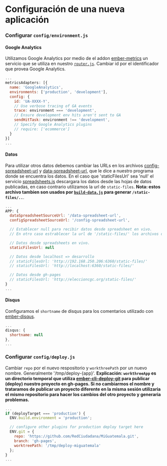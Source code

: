 # Configuración de una nueva aplicación

### Configurar `config/environment.js`
#### Google Analytics
Utilizamos Google Analytics por medio de el addon [ember-metrics](https://github.com/poteto/ember-metrics) un servicio que se utiliza en nuestro [`router.js`](https://github.com/RedCiudadana/MiGuatemala/blob/master/app/router.js). Cambiar id por el identificador que provea Google Analytics.
```javascript
...
metricsAdapters: [{
  name: 'GoogleAnalytics',
  environments: ['production', 'development'],
  config: {
    id: 'UA-XXXX-Y',
    // Use verbose tracing of GA events
    trace: environment === 'development',
    // Ensure development env hits aren't sent to GA
    sendHitTask: environment !== 'development',
    // Specify Google Analytics plugins
    // require: ['ecommerce']
  }
}]
...
```
#### Datos
Para utilizar otros datos debemos cambiar las URLs en los archivos [config-spreadsheet-url](https://github.com/RedCiudadana/MiGuatemala/blob/master/public/config-spreadsheet-url) y [data-spreadsheet-url](https://github.com/RedCiudadana/MiGuatemala/blob/master/public/data-spreadsheet-url), que le dice a nuestro programa donde se encuentra los datos. En el caso que 'staticFilesUrl' sea 'null' el servicio [spreadsheets.js](https://github.com/RedCiudadana/MiGuatemala/blob/master/app/services/spreadsheets.js) descargara los datos desde las hojas de datos publicadas, en caso contrario utilizamos la url de `static-files`. **Nota: estos archivo 
tambien son usados por [`build-data.js`](https://github.com/RedCiudadana/MiGuatemala/blob/master/build-data.js) para generar `/static-files/..`**.

```javascript
...
APP: {
  dataSpreadsheetSourceUrl: '/data-spreadsheet-url',
  configSpreadsheetSourceUrl: '/config-spreadsheet-url',

  // Establecer null para recibir datos desde spreadsheet en vivo.
  // En otro caso estrablecer la url de '/static-files/' los archivos descargados.

  // Datos desde spreadsheets en vivo.
  staticFilesUrl: null

  // Datos desde localhost => desarrollo
  // staticFilesUrl: 'http://192.168.250.206:6360/static-files/'
  // staticFilesUrl: 'http://localhost:6360/static-files/'

  // Datos desde gh-pages
  // staticFilesUrl: 'http://eleccioncgc.org/static-files/'
}
...
```
#### Disqus
Configuramos el `shortname` de disqus para los comentarios utilizado con [ember-disqus](https://github.com/sir-dunxalot/ember-disqus).
```javascript
...
disqus: {
  shortname: null
},
...
````
### Configurar `config/deploy.js`
Cambiar `repo` por el nuevo respositorio y `workthreePath` por un nuevo nombre. Generalmente '/tmp/deploy-{app}'.
**Explicación: `workthreeApp` es un directorio temporal que utiliza [ember-cli-deploy-git](https://github.com/ef4/ember-cli-deploy-git) para publicar (deploy) nuestro proyecto en gh-pages. Si no cambiarmos el nombre y trataramos de publicar un proyecto diferente en la misma sesión utilizaria el mismo repositorio para hacer los cambios del otro proyecto y generaria problemas.**
```javascript
...
if (deployTarget === 'production') {
  ENV.build.environment = 'production';

  // configure other plugins for production deploy target here
  ENV.git = {
    repo: 'https://github.com/RedCiudadana/MiGuatemala.git',
    branch: 'gh-pages',
    worktreePath: '/tmp/deploy-miguatemala'
  };
}
...
```
